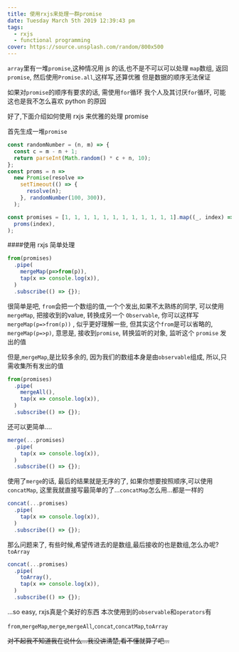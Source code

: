 ```yaml
---
title: 使用rxjs来处理一群promise
date: Tuesday March 5th 2019 12:39:43 pm
tags:
  - rxjs
  - functional programming
cover: https://source.unsplash.com/random/800x500
---
```


`array`里有一堆`promise`,这种情况用 js 的话,也不是不可以可以处理
`map`数组, 返回`promise`, 然后使用`Promise.all`,这样写,还算优雅
但是数据的顺序无法保证

如果对`promise`的顺序有要求的话, 需使用`for`循环
我个人及其讨厌`for`循环, 可能这也是我不怎么喜欢 python 的原因

好了,下面介绍如何使用 rxjs 来优雅的处理 promise

首先生成一堆`promise`

```javascript
const randomNumber = (n, m) => {
  const c = m - n + 1;
  return parseInt(Math.random() * c + n, 10);
};
const proms = n =>
  new Promise(resolve =>
    setTimeout(() => {
      resolve(n);
    }, randomNumber(100, 300)),
  );

const promises = [1, 1, 1, 1, 1, 1, 1, 1, 1, 1, 1, 1].map((_, index) =>
  proms(index),
);
```

####使用 rxjs 简单处理

```javascript
from(promises)
  .pipe(
    mergeMap(p=>from(p)),
    tap(x => console.log(x)),
  )
  .subscribe(() => {});
```
很简单是吧, `from`会把一个数组的值,一个个发出,如果不太熟练的同学, 可以使用`mergeMap`,
把接收到的value, 转换成另一个 `Observable`, 你可以这样写 `mergeMap(p=>from(p))` ,
似乎更好理解一些, 但其实这个`from`是可以省略的,
 `mergeMap(p=>p)`, 意思是, 接收到`promise`, 转换监听的对象, 监听这个 `promise` 发出的值

但是,`mergeMap`,是比较多余的, 因为我们的数组本身是由`observable`组成,
所以,只需收集所有发出的值
```javascript
from(promises)
  .pipe(
    mergeAll(),
    tap(x => console.log(x)),
  )
  .subscribe(() => {});
```

还可以更简单....
```javascript
merge(...promises)
  .pipe(
    tap(x => console.log(x)),
  )
  .subscribe(() => {});
```
使用了`merge`的话, 最后的结果就是无序的了,
如果你想要按照顺序,可以使用`concatMap`, 这里我就直接写最简单的了...`concatMap`怎么用...都是一样的
```javascript
concat(...promises)
  .pipe(
    tap(x => console.log(x)),
  )
  .subscribe(() => {});
```

那么问题来了, 有些时候,希望传进去的是数组,最后接收的也是数组,怎么办呢?
`toArray`
```javascript
concat(...promises)
  .pipe(
    toArray(),
    tap(x => console.log(x)),
  )
  .subscribe(() => {});
```
...so easy, rxjs真是个美好的东西
本次使用到的`observable`和`operators`有

`from`,`mergeMap`,`merge`,`mergeAll`,`concat`,`concatMap`,`toArray`


~~对不起我不知道我在说什么...我没讲清楚,看不懂就算了吧...~~